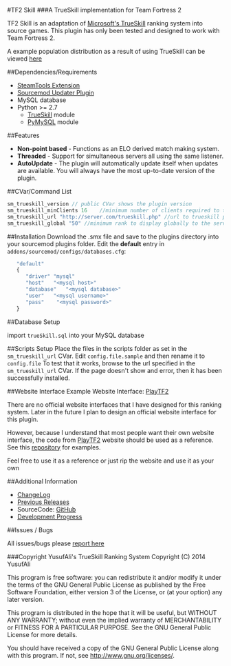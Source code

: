 #TF2 Skill
###A TrueSkill implementation for Team Fortress 2

TF2 Skill is an adaptation of [Microsoft's TrueSkill][5] ranking system into source games. This plugin has only been tested and designed to work with Team Fortress 2.

A example population distribution as a result of using TrueSkill can be viewed [here](http://www.playtf2.com/plot/40)

##Dependencies/Requirements
* [SteamTools Extension][3]
* [Sourcemod Updater Plugin][4]
* MySQL database
* Python >= 2.7
   * [TrueSkill][1]  module
   * [PyMySQL][2] module

##Features
* **Non-point based** - Functions as an ELO derived match making system.
* **Threaded** - Support for simultaneous servers all using the same listener.
* **AutoUpdate** - The plugin will automatically update itself when updates are available. You will always have the most up-to-date version of the plugin.

##CVar/Command List

```javascript
sm_trueskill_version // public CVar shows the plugin version
sm_trueskill_minClients 16    //minimum number of clients required to track ranking
sm_trueskill_url "http://server.com/trueskill.php" //url to trueskill php file
sm_trueskill_global "50" //minimum rank to display globally to the server, 0 for off
```

##Installation
Download the .smx file and save to the plugins directory into your sourcemod plugins folder. Edit the **default** entry in `addons/sourcemod/configs/databases.cfg`:

```javascript
   "default"
   {
      "driver" "mysql"
      "host"   "<mysql host>"
      "database"   "<mysql database>"
      "user"   "<mysql username>"
      "pass"    "<mysql password>"
   }
```

##Database Setup

import `trueSkill.sql` into your MySQL database

##Scripts Setup
Place the files in the scripts folder as set in the `sm_trueskill_url` CVar. 
Edit `config.file.sample` and then rename it to `config.file`
To test that it works, browse to the url specified in the `sm_trueskill_url` CVar. If the page doesn't show and error, then it has been successfully installed.

##Website Interface
Example Website Interface: [PlayTF2][6]

There are no official website interfaces that I have designed for this ranking system. Later in the future I plan to design an official website interface for this plugin.

However, because I understand that most people want their own website interface, the code from [PlayTF2][6] website should be used as a reference. See this [repository](https://github.com/yusuf-a/hlstatsx) for examples.

Feel free to use it as a reference or just rip the website and use it as your own

##Additional Information

* [ChangeLog][7]
* [Previous Releases][8]
* SourceCode: [GitHub][9] 
* [Development Progress][10]

##Issues / Bugs

All issues/bugs please [report here](https://github.com/yusuf-a/tf2Skill/issues)


[1]: http://trueskill.org/
[2]: https://pypi.python.org/pypi/PyMySQL
[3]: https://forums.alliedmods.net/showthread.php?t=129763
[4]: https://forums.alliedmods.net/showthread.php?t=169095
[5]: http://research.microsoft.com/en-us/projects/trueskill/
[6]: http://playtf2.com/stats/
[7]: https://github.com/yusuf-a/tf2Skill/commits/master
[8]: https://github.com/yusuf-a/tf2Skill/releases
[9]: https://github.com/yusuf-a/tf2Skill
[10]: https://github.com/yusuf-a/tf2Skill/network


###Copyright
YusufAli's TrueSkill Ranking System
Copyright (C) 2014 YusufAli

This program is free software: you can redistribute it and/or modify
it under the terms of the GNU General Public License as published by
the Free Software Foundation, either version 3 of the License, or
(at your option) any later version.

This program is distributed in the hope that it will be useful,
but WITHOUT ANY WARRANTY; without even the implied warranty of
MERCHANTABILITY or FITNESS FOR A PARTICULAR PURPOSE.  See the
GNU General Public License for more details.

You should have received a copy of the GNU General Public License
along with this program.  If not, see <http://www.gnu.org/licenses/>.

